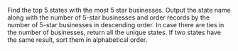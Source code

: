 Find the top 5 states with the most 5 star businesses. 
Output the state name along with the number of 5-star businesses and order records by the number of 5-star businesses in descending order. 
In case there are ties in the number of businesses, return all the unique states. 
If two states have the same result, sort them in alphabetical order.